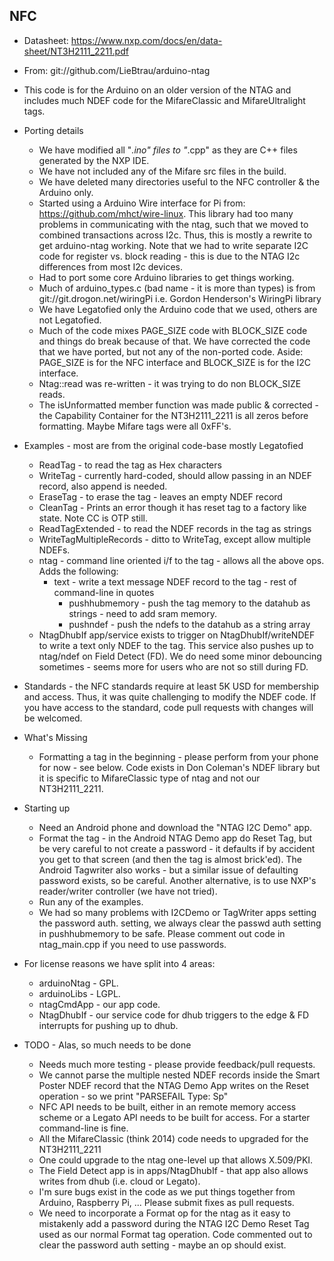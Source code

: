 ## NFC

* Datasheet: https://www.nxp.com/docs/en/data-sheet/NT3H2111_2211.pdf

* From: git://github.com/LieBtrau/arduino-ntag

* This code is for the Arduino on an older version of the NTAG and
	includes much NDEF code for the MifareClassic and MifareUltralight
	tags.

* Porting details
  * We have modified all "*.ino" files to "*.cpp" as they are C++ files generated
	by the NXP IDE.
  * We have not included any of the Mifare src files in the build.
  * We have deleted many directories useful to the NFC controller & the Arduino only.
  * Started using a Arduino Wire interface for Pi from: https://github.com/mhct/wire-linux.
	This library had too many problems in communicating with the ntag, such that
	we moved to combined transactions across I2c.
	Thus, this is mostly a rewrite to get arduino-ntag working.
	Note that we had to write separate I2C code for register
	vs. block reading - this is due to the NTAG I2c differences
	from most I2c devices.
  * Had to port some core Arduino libraries to get things working.
  * Much of arduino_types.c (bad name - it is more than types) is from git://git.drogon.net/wiringPi
	i.e. Gordon Henderson's WiringPi library
  * We have Legatofied only the Arduino code that we used, others are not Legatofied.
  * Much of the code mixes PAGE_SIZE code with BLOCK_SIZE code and things
	do break because of that. We have corrected the code that we have ported, but
	not any of the non-ported code. Aside: PAGE_SIZE is for the NFC interface
	and BLOCK_SIZE is for the I2C interface.
  * Ntag::read was re-written - it was trying to do non BLOCK_SIZE reads.
  * The isUnformatted member function was made public & corrected - the Capability Container
	for the NT3H2111_2211 is all zeros before formatting. Maybe Mifare tags were all 0xFF's.

* Examples - most are from the original code-base mostly Legatofied
  * ReadTag - to read the tag as Hex characters
  * WriteTag - currently hard-coded, should allow passing in an NDEF record, also append is needed.
  * EraseTag - to erase the tag - leaves an empty NDEF record
  * CleanTag - Prints an error though it has reset tag to a factory like state. Note CC is OTP still.
  * ReadTagExtended - to read the NDEF records in the tag as strings
  * WriteTagMultipleRecords - ditto to WriteTag, except allow multiple NDEFs.
  * ntag - command line oriented i/f to the tag - allows all the above ops. Adds the following:
	* text - write a text message NDEF record to the tag - rest of command-line in quotes
        * pushhubmemory - push the tag memory to the datahub as strings - need to add sram memory.
        * pushndef - push the ndefs to the datahub as a string array
  * NtagDhubIf app/service exists to trigger on NtagDhubIf/writeNDEF to write a text only
	NDEF to the tag. This service also pushes up to ntag/ndef on Field Detect (FD).
	We do need some minor debouncing sometimes - seems more for users who are not
	so still during FD.

* Standards - the NFC standards require at least 5K USD for membership and access. Thus, it was quite
	challenging to modify the NDEF code. If you have access to the standard, code pull requests
	with changes will be welcomed.

* What's Missing
  * Formatting a tag in the beginning - please perform from your phone for now - see below.
	Code exists in Don Coleman's NDEF library but it is specific to MifareClassic
	type of ntag and not our NT3H2111_2211.

* Starting up
  * Need an Android phone and download the "NTAG I2C Demo" app.
  * Format the tag - in the Android NTAG Demo app do Reset Tag, but be very careful to not
	create a password - it defaults if by accident you get to that screen (and then
	the tag is almost brick'ed).  The Android Tagwriter also works - but a similar issue
	of defaulting password exists, so be careful. Another alternative, is to use NXP's
	reader/writer controller (we have not tried).
  * Run any of the examples.
  * We had so many problems with I2CDemo or TagWriter apps setting the password auth.
	setting, we always clear the passwd auth setting in pushhubmemory to be safe.
	Please comment out code in ntag_main.cpp if you need to use passwords.

* For license reasons we have split into 4 areas:
  * arduinoNtag - GPL.
  * arduinoLibs - LGPL.
  * ntagCmdApp  - our app code.
  * NtagDhubIf  - our service code for dhub triggers to the edge & FD interrupts for pushing up to dhub.

* TODO - Alas, so much needs to be done
  * Needs much more testing - please provide feedback/pull requests.
  * We cannot parse the multiple nested NDEF records inside the Smart Poster NDEF record
	that the NTAG Demo App writes on the Reset operation - so we print "PARSEFAIL Type: Sp"
  * NFC API needs to be built, either in an remote memory access scheme or a Legato API
	needs to be built for access. For a starter command-line is fine.
  * All the MifareClassic (think 2014) code needs to upgraded for the NT3H2111_2211
  * One could upgrade to the ntag one-level up that allows X.509/PKI.
  * The Field Detect app is in apps/NtagDhubIf - that app also allows writes from dhub
	(i.e. cloud or Legato).
  * I'm sure bugs exist in the code as we put things together from Arduino, Raspberry Pi, ...
	Please submit fixes as pull requests.
  * We need to incorporate a Format op for the ntag as it easy to mistakenly add a password
	during the NTAG I2C Demo Reset Tag used as our normal Format tag operation.
	Code commented out to clear the password auth setting - maybe an op should exist.

